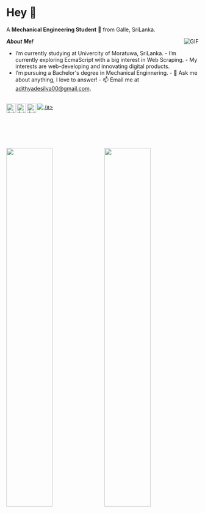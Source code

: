 <h1 title="hehehe">Hey 👋</h1>

A **Mechanical Engineering Student** 🚀 from Galle, SriLanka.

<img
    align="right"
    alt="GIF"
    src="https://i.pinimg.com/originals/e4/26/70/e426702edf874b181aced1e2fa5c6cde.gif"
/>

***About Me!***
- I’m currently studying at Univercity of Moratuwa, SriLanka. -  I’m currently
exploring EcmaScript with a big interest in Web Scraping. -  My
interests are web-developing and innovating digital products.
-  I’m pursuing a Bachelor's degree in Mechanical Enginnering. - 💬 Ask me about anything, I
love to answer! - 📫 Email me at [adithyadesilva00@gmail.com](mailto:adithyadesilva00@gmail.com).
<!-- - 📝 See my [Curriculum
Vitae](https://drive.google.com/file/d/1PxlxLA6vGXslYmwybcA_dlr4uQhq-tkm/view?usp=sharing)
to get more info.
 -->
<br/>

<a href="https://www.linkedin.com/in/adithyaxde/">
       <img align="left" alt="Adithya's LinkedIn" width="24px" src='https://img.icons8.com/ios-filled/344/linkedin.png' />
/a>
<a href="https://www.instagram.com/adithya.de/">
       <img align="left" alt="Adithya's Instagram" width="24px" src='https://img.icons8.com/ios/344/instagram-new--v1.png' />
</a>
<a href="https://www.facebook.com/adithya.shanuka/">
       <img align="left" alt="Adithya's Facebook" width="24px" src='https://img.icons8.com/ios-filled/344/facebook--v1.png' />
</a>
    
<img src="https://komarev.com/ghpvc/?username=AdithyaDeSilva&color=green" align="left" />


<br />
<br />
<br />
<br />
<br />
<br />

<p align="left">
    <a href="https://abhigyantrips.dev/">
        <img
             align='left'
            width="49%"
            src="https://github-readme-stats.vercel.app/api?username=AdithyaDeSilva&show_icons=true&theme=gruvbox&hide_border=true"
        />
        <img
             align='right'
            width="49%"
            src="https://github-readme-streak-stats.herokuapp.com/?user=AdithyaDeSilva&theme=gruvbox&hide_border=true"
        />
    </a>
</p>

